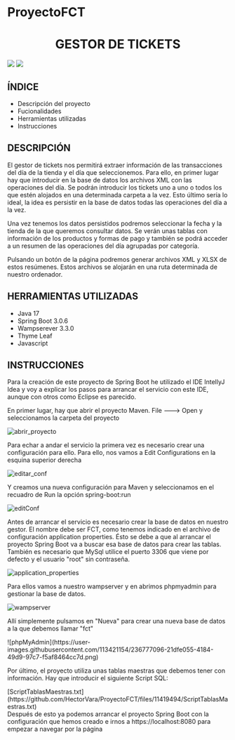 # ProyectoFCT
<h1 align="center"> GESTOR DE TICKETS </h1>
 <p align="left">
   <img src="https://img.shields.io/badge/spring--boot-v3.0.6-green">
  <img src="https://img.shields.io/badge/Status-En%20desarrollo-yellowgreen">
 </p>
 <h2>ÍNDICE</h2>
 <ul>
  <li>Descripción del proyecto</li>
  <li>Fucionalidades</li>
  <li>Herramientas utilizadas</li>
  <li>Instrucciones</li>
 </ul>
 <h2>DESCRIPCIÓN</h2>
 <p>El gestor de tickets nos permitirá extraer información de las transacciones del día de la tienda y el día que seleccionemos. Para ello, en primer lugar hay que introducir en la base de datos los archivos XML con las operaciones del día. Se podrán introducir los tickets uno a uno o todos los que estén alojados en una determinada carpeta a la vez. Esto último sería lo ideal, la idea es persistir en la base de datos todas las operaciones del día a la vez.</p>
 <p>Una vez tenemos los datos persistidos podremos seleccionar la fecha y la tienda de la que queremos consultar datos. Se verán unas tablas con información de los productos y formas de pago y también se podrá acceder a un resumen de las operaciones del día agrupadas por categoría.</p>
 <p>Pulsando un botón de la página podremos generar archivos XML y XLSX de estos resúmenes. Estos archivos se alojarán en una ruta determinada de nuestro ordenador.</p>
 <h2>HERRAMIENTAS UTILIZADAS</h2>
 <ul>
  <li>Java 17</li>
  <li>Spring Boot 3.0.6</li>
  <li>Wampserever 3.3.0</li>
  <li>Thyme Leaf</li>
  <li>Javascript</li>
 </ul>
 <h2>INSTRUCCIONES</h2>
 <p>Para la creación de este proyecto de Spring Boot he utilizado el IDE IntellyJ Idea y voy a explicar los pasos para arrancar el servicio con este IDE, aunque con otros como Eclipse es parecido.</p>
 <p>En primer lugar, hay que abrir el proyecto Maven. File ---> Open y seleccionamos la carpeta del proyecto</p>

![abrir_proyecto](https://user-images.githubusercontent.com/113421154/236774899-fb01d3ef-2de4-4c8e-b793-0da45c43a723.png)


<p>Para echar a andar el servicio la primera vez es necesario crear una configuración para ello. Para ello, nos vamos a Edit Configurations en la esquina superior derecha</p>

![editar_conf](https://user-images.githubusercontent.com/113421154/236775307-0feb0827-4422-454d-babd-dac22cdc306b.png)



<p>Y creamos una nueva configuración para Maven y seleccionamos en el recuadro de Run la opción spring-boot:run</p>

![editConf](https://user-images.githubusercontent.com/113421154/236772765-b02251ab-35fd-4d4f-825e-5531c1850d17.gif)
<p>Antes de arrancar el servicio es necesario crear la base de datos en nuestro gestor. El nombre debe ser FCT, como tenemos indicado en el archivo de configuración application properties. Ésto se debe a que al arrancar el proyecto Spring Boot va a buscar esa base de datos para crear las tablas. También es necesario que MySql utilice el puerto 3306 que viene por defecto y el usuario "root" sin contraseña.</p>
<p>
  
  ![application_properties](https://user-images.githubusercontent.com/113421154/236778151-cfeb96af-71c1-4817-8956-cc18d54dab48.png)

 </p>
<p>Para ellos vamos a nuestro wampserver y en abrimos phpmyadmin para gestionar la base de datos.</p>
  
![wampserver](https://user-images.githubusercontent.com/113421154/236776449-e944d2ae-88cd-477a-8ec8-12f4a3caeae4.png)
<p>Allí simplemente pulsamos en "Nueva" para crear una nueva base de datos a la que debemos llamar "fct"</p>
  ![phpMyAdmin](https://user-images.githubusercontent.com/113421154/236777096-21dfe055-4184-49d9-97c7-f5af8464cc7d.png)
  
<p>Por último, el proyecto utiliza unas tablas maestras que debemos tener con información. Hay que introducir el siguiente Script SQL: </p>
[ScriptTablasMaestras.txt](https://github.com/HectorVara/ProyectoFCT/files/11419494/ScriptTablasMaestras.txt)<br>
Después de esto ya podemos arrancar el proyecto Spring Boot con la configuración que hemos creado e irnos a https://localhost:8080 para empezar a navegar por la página


